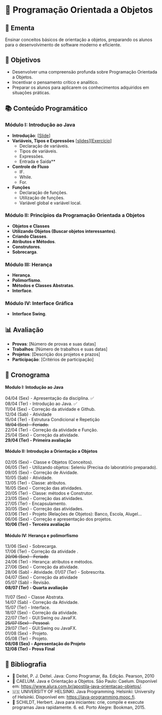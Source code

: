 # 🚀 Programação Orientada a Objetos

## 📜 Ementa
Ensinar conceitos básicos de orientação a objetos, preparando os alunos para o desenvolvimento de software moderno e eficiente.

## 🎯 Objetivos
- Desenvolver uma compreensão profunda sobre Programação Orientada a Objetos.
- Incentivar o pensamento crítico e analítico.
- Preparar os alunos para aplicarem os conhecimentos adquiridos em situações práticas.

## 📚 Conteúdo Programático

### Módulo I: Introdução ao Java
- **Introdução**: [[Slide](https://drive.google.com/file/d/19Wk10WPw_d1NWZxqK2GlNlveLzAoZQBc/view?usp=sharing)]
- **Variáveis, Tipos e Expressões** [[slides](https://drive.google.com/file/d/19h5v5yZWKlgtVKqozDhpHRAHpHpeM420/view?usp=sharing)][[Exercício](https://drive.google.com/file/d/19ybSC1y0NuiiXyvq1iq7g9IHQD633qc2/view?usp=sharing)]
  - Declaração de variáveis.
  - Tipos de variáveis.
  - Expressões.
  - Entrada e Saída**
- **Controle de Fluxo**
  - IF.
  - While.
  - For.
- **Funções**
  - Declaração de funções.
  - Utilização de funções.
  - Variável global e variável local.

### Módulo II: Princípios da Programação Orientada a Objetos
- **Objetos e Classes**
- **Utilizando Objetos (Buscar objetos interessantes)**.
- **Criando Classes**.
- **Atributos e Métodos**.
- **Construtores**.
- **Sobrecarga**.

### Módulo III: Herança
- **Herança**.
- **Polimorfismo**.
- **Métodos e Classes Abstratas**.
- **Interface**.

### Módulo IV: Interface Gráfica
- **Interface Swing**.

## 📊 Avaliação
- **Provas**: [Número de provas e suas datas]
- **Trabalhos**: [Número de trabalhos e suas datas]
- **Projetos**: [Descrição dos projetos e prazos]
- **Participação**: [Critérios de participação]

## 📅 Cronograma
#### Modulo I: Intodução ao Java
04/04 (Sex) - Apresentação da disciplina. :white_check_mark:  
08/04 (Ter) - Introdução ao Java. :white_check_mark:  
11/04 (Sex) - Correção da atividade e Github.  
12/04 (Sab) - Atividade  
15/04 (Ter) - Estrutura Condicional e Repetição  
~~18/04 (Sex) - Feriado.~~  
22/04 (Ter) - Correção da atividade e Função.  
25/04 (Sex) -  Correção da atividade.  
**29/04 (Ter) - Primeira avaliação**  

#### Módulo II: Introdução a Orientação a Objetos 
02/05 (Sex) - Classe e Objetos (Conceitos).  
06/05 (Ter) - Utilizando objetos: Seleniu (Precisa do laboratório preparado).  
09/05 (Sex) - Correção de Aividade.  
10/05 (Sab) - Atividade.  
13/05 (Ter) - Classe: atributos.  
16/05 (Sex) - Correção das atividades.  
20/05 (Ter) - Classe: métodos e Construtor.  
23/05 (Sex) - Correção das atividades.  
27/05 (Ter) - Encapsulamento.  
30/05 (Sex) - Correção das atividades.  
03/06 (Ter) - Projeto (Relações de Objetos): Banco, Escola, Alugel...  
06/06 (Sex) - Correção e apresentação dos projetos.  
**10/06 (Ter) - Terceira avaliação** 

#### Módulo IV: Herança e polimorfismo
13/06 (Sex) - Sobrecarga.  
17/06 (Ter) - Correção da atividade .  
~~20/06 (Sex) - Feriado~~  
24/06 (Ter) - Herança: atributos e métodos.   
27/06 (Sex) - Correção da atividade.  
28/06 (Sab) - Atividade.
01/07 (Ter) - Sobrescrita.  
04/07 (Sex) - Correção da atividade  
05/07 (Sab) - Revisão.  
**08/07 (Ter) - Quarta avaliação**  

11/07 (Sex) - Classe Abstrata.  
14/07 (Sab) - Correção da Atividade.  
15/07 (Ter) - Interface.  
18/07 (Sex) - Correção da atividade.  
22/07 (Ter) - GUI:Swing ou JavaFX.   
~~25/07 (Sex) - Pessoal.~~  
29/07 (Ter) - GUI:Swing ou JavaFX.  
01/08 (Sex) - Projeto.  
05/08 (Ter) - Projeto.  
**08/08 (Sex) - Apresentação do Projeto**\
**12/08 (Ter) - Prova Final**


## 📖 Bibliografia
- :book: Deitel, P. J. Deitel. Java: Como Programar, 8a. Edição. Pearson, 2010
- :page_facing_up: CAELUM. Java e Orientação a Objetos. São Paulo: Caelum. Disponível em: https://www.alura.com.br/apostila-java-orientacao-objetos/.
- :us: UNIVERSITY OF HELSINKI. Java Programming. Helsinki: University of Helsinki. Disponível em: https://java-programming.mooc.fi.  
- :book: SCHILDT, Herbert. Java para iniciantes: crie, compile e execute programas Java rapidamente. 6. ed. Porto Alegre: Bookman, 2015.​

